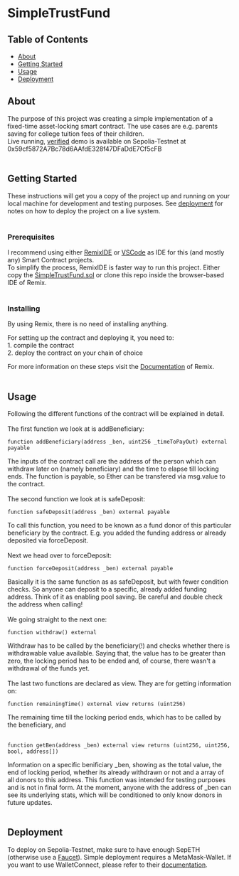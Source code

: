 # SimpleTrustFund

## Table of Contents

- [About](#about)
- [Getting Started](#getting_started)
- [Usage](#usage)
- [Deployment](#deployment)

## About <a name = "about"></a>

The purpose of this project was creating a simple implementation of a fixed-time asset-locking smart contract. The use cases are e.g. parents saving for college tuition fees of their children.<br>
Live running, [verified](https://sepolia.etherscan.io/address/0x59cf5872a7bc78d6aafde328f47dfadde7cf5cfb#code) demo is available on Sepolia-Testnet at 0x59cf5872A7Bc78d6AAfdE328f47DFaDdE7Cf5cFB <br><br>
   

## Getting Started <a name = "getting_started"></a>

These instructions will get you a copy of the project up and running on your local machine for development and testing purposes. See [deployment](#deployment) for notes on how to deploy the project on a live system.<br><br>


### Prerequisites

I recommend using either [RemixIDE](https://remix.ethereum.org/) or [VSCode](https://code.visualstudio.com/) as IDE for this (and mostly any) Smart Contract projects. <br>
To simplify the process, RemixIDE is faster way to run this project. Either copy the [SimpleTrustFund.sol](./contracts/TrustFund.sol) or clone this repo inside the browser-based IDE of Remix.<br><br>


### Installing

By using Remix, there is no need of installing anything.

For setting up the contract and deploying it, you need to:<br>
            1. compile the contract<br>
            2. deploy the contract on your chain of choice

For more information on these steps visit the [Documentation](https://remix-ide.readthedocs.io/en/latest/index.html) of Remix.<br><br>



## Usage <a name = "usage"></a>

Following the different functions of the contract will be explained in detail.<br><br>
The first function we look at is addBeneficiary:
```
function addBeneficiary(address _ben, uint256 _timeToPayOut) external payable
```
The inputs of the contract call are the address of the person which can withdraw later on (namely beneficiary) and the time to elapse till locking ends. The function is payable, so Ether can be transfered via msg.value to the contract.<br><br>
The second function we look at is safeDeposit:

```
function safeDeposit(address _ben) external payable
```
To call this function, you need to be known as a fund donor of this particular beneficiary by the contract. E.g. you added the funding address or already deposited via forceDeposit.<br><br>
Next we head over to forceDeposit:
```
function forceDeposit(address _ben) external payable
```
Basically it is the same function as as safeDeposit, but with fewer condition checks. So anyone can deposit to a specific, already added funding address. Think of it as enabling pool saving. Be careful and double check the address when calling!<br><br>
We going straight to the next one:
```
function withdraw() external
```
Withdraw has to be called by the beneficiary(!) and checks whether there is withdrawable value available. Saying that, the value has to be greater than zero, the locking period has to be ended and, of course, there wasn't a withdrawal of the funds yet.<br><br>
The last two functions are declared as view. They are for getting information on:
```
function remainingTime() external view returns (uint256)
```
The remaining time till the locking period ends, which has to be called by the beneficiary, and<br><br>
```
function getBen(address _ben) external view returns (uint256, uint256, bool, address[])
```
Information on a specific benificiary _ben, showing as the total value, the end of locking period, whether its already withdrawn or not and a array of all donors to this address.
This function was intended for testing purposes and is not in final form. At the moment, anyone with the address of _ben can see its underlying stats, which will be conditioned to only know donors in future updates.
<br><br>

## Deployment <a name = "deployment"></a>
To deploy on Sepolia-Testnet, make sure to have enough SepETH (otherwise use a [Faucet](https://sepoliafaucet.com/)). Simple deployment requires a MetaMask-Wallet. If you want to use WalletConnect, please refer to their [documentation](https://docs.walletconnect.com/2.0/).<br>